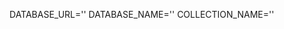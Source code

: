 <!-- To run this script is required from .env file with next variables -->
DATABASE_URL=''
DATABASE_NAME=''
COLLECTION_NAME=''